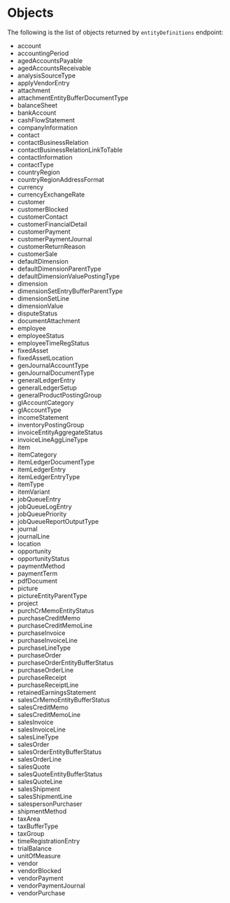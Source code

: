# Objects

The following is the list of objects returned by `entityDefinitions` endpoint:
* account
* accountingPeriod
* agedAccountsPayable
* agedAccountsReceivable
* analysisSourceType
* applyVendorEntry
* attachment
* attachmentEntityBufferDocumentType
* balanceSheet
* bankAccount
* cashFlowStatement
* companyInformation
* contact
* contactBusinessRelation
* contactBusinessRelationLinkToTable
* contactInformation
* contactType
* countryRegion
* countryRegionAddressFormat
* currency
* currencyExchangeRate
* customer
* customerBlocked
* customerContact
* customerFinancialDetail
* customerPayment
* customerPaymentJournal
* customerReturnReason
* customerSale
* defaultDimension
* defaultDimensionParentType
* defaultDimensionValuePostingType
* dimension
* dimensionSetEntryBufferParentType
* dimensionSetLine
* dimensionValue
* disputeStatus
* documentAttachment
* employee
* employeeStatus
* employeeTimeRegStatus
* fixedAsset
* fixedAssetLocation
* genJournalAccountType
* genJournalDocumentType
* generalLedgerEntry
* generalLedgerSetup
* generalProductPostingGroup
* glAccountCategory
* glAccountType
* incomeStatement
* inventoryPostingGroup
* invoiceEntityAggregateStatus
* invoiceLineAggLineType
* item
* itemCategory
* itemLedgerDocumentType
* itemLedgerEntry
* itemLedgerEntryType
* itemType
* itemVariant
* jobQueueEntry
* jobQueueLogEntry
* jobQueuePriority
* jobQueueReportOutputType
* journal
* journalLine
* location
* opportunity
* opportunityStatus
* paymentMethod
* paymentTerm
* pdfDocument
* picture
* pictureEntityParentType
* project
* purchCrMemoEntityStatus
* purchaseCreditMemo
* purchaseCreditMemoLine
* purchaseInvoice
* purchaseInvoiceLine
* purchaseLineType
* purchaseOrder
* purchaseOrderEntityBufferStatus
* purchaseOrderLine
* purchaseReceipt
* purchaseReceiptLine
* retainedEarningsStatement
* salesCrMemoEntityBufferStatus
* salesCreditMemo
* salesCreditMemoLine
* salesInvoice
* salesInvoiceLine
* salesLineType
* salesOrder
* salesOrderEntityBufferStatus
* salesOrderLine
* salesQuote
* salesQuoteEntityBufferStatus
* salesQuoteLine
* salesShipment
* salesShipmentLine
* salespersonPurchaser
* shipmentMethod
* taxArea
* taxBufferType
* taxGroup
* timeRegistrationEntry
* trialBalance
* unitOfMeasure
* vendor
* vendorBlocked
* vendorPayment
* vendorPaymentJournal
* vendorPurchase
